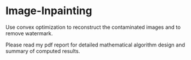 # Image-Inpainting
Use convex optimization to reconstruct the contaminated images and to remove watermark. 

Please read my pdf report for detailed mathematical algorithm design and summary of computed results.
  
